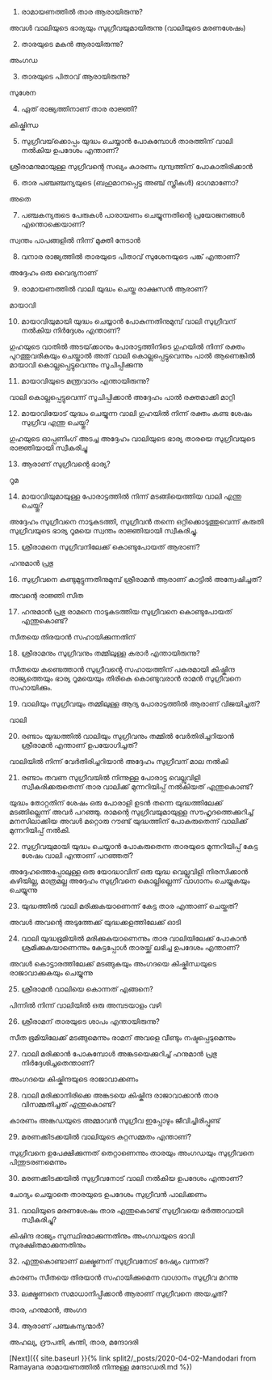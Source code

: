 1) രാമായണത്തിൽ താര ആരായിരുന്നു?

അവൾ വാലിയുടെ ഭാര്യയും സുഗ്രീവയുമായിരുന്നു (വാലിയുടെ മരണശേഷം)

2) താരയുടെ മകൻ ആരായിരുന്നു?

അംഗഡ

3) താരയുടെ പിതാവ് ആരായിരുന്നു?

സുശേന

4) ഏത് രാജ്യത്തിനാണ് താര രാജ്ഞി?

കിഷ്കിന്ധ

5) സുഗ്രീവയ്‌ക്കൊപ്പം യുദ്ധം ചെയ്യാൻ പോകുമ്പോൾ താരത്തിന് വാലി നൽകിയ ഉപദേശം എന്താണ്?

ശ്രീരാമനുമായുള്ള സുഗ്രീവന്റെ സഖ്യം കാരണം ദ്വന്ദ്വത്തിന് പോകാതിരിക്കാൻ

6) താര പഞ്ചഞ്ചന്യയുടെ (ബഹുമാനപ്പെട്ട അഞ്ച് സ്ത്രീകൾ) ഭാഗമാണോ?

അതെ

7) പഞ്ചകന്യരുടെ പേരുകൾ പാരായണം ചെയ്യുന്നതിന്റെ പ്രയോജനങ്ങൾ എന്തൊക്കെയാണ്?

സ്വന്തം പാപങ്ങളിൽ നിന്ന് മുക്തി നേടാൻ

8) വനാര രാജ്യത്തിൽ താരയുടെ പിതാവ് സുശേനയുടെ പങ്ക് എന്താണ്?

അദ്ദേഹം ഒരു വൈദ്യനാണ്

9) രാമായണത്തിൽ വാലി യുദ്ധം ചെയ്ത രാക്ഷസൻ ആരാണ്?

മായാവി

10) മായാവിയുമായി യുദ്ധം ചെയ്യാൻ പോകുന്നതിനുമുമ്പ് വാലി സുഗ്രീവന് നൽകിയ നിർദ്ദേശം എന്താണ്?

ഗുഹയുടെ വാതിൽ അടയ്‌ക്കാനും പോരാട്ടത്തിനിടെ ഗുഹയിൽ നിന്ന് രക്തം പുറത്തുവരികയും ചെയ്താൽ അത് വാലി കൊല്ലപ്പെട്ടുവെന്നും പാൽ ആണെങ്കിൽ മായാവി കൊല്ലപ്പെട്ടുവെന്നും സൂചിപ്പിക്കുന്നു

11) മായാവിയുടെ മന്ത്രവാദം എന്തായിരുന്നു?

വാലി കൊല്ലപ്പെട്ടുവെന്ന് സൂചിപ്പിക്കാൻ അദ്ദേഹം പാൽ രക്തമാക്കി മാറ്റി

12) മായാവിയോട് യുദ്ധം ചെയ്യുന്ന വാലി ഗുഹയിൽ നിന്ന് രക്തം കണ്ട ശേഷം സുഗ്രീവ എന്തു ചെയ്തു?

ഗുഹയുടെ ഓപ്പണിംഗ് അടച്ച അദ്ദേഹം വാലിയുടെ ഭാര്യ താരയെ സുഗ്രീവയുടെ രാജ്ഞിയായി സ്വീകരിച്ചു


13) ആരാണ് സുഗ്രീവന്റെ ഭാര്യ?

റൂമ

14) മായാവിയുമായുള്ള പോരാട്ടത്തിൽ നിന്ന് മടങ്ങിയെത്തിയ വാലി എന്തു ചെയ്തു?

അദ്ദേഹം സുഗ്രീവനെ നാടുകടത്തി, സുഗ്രീവൻ തന്നെ ഒറ്റിക്കൊടുത്തുവെന്ന് കരുതി സുഗ്രീവയുടെ ഭാര്യ റൂമയെ സ്വന്തം രാജ്ഞിയായി സ്വീകരിച്ചു.

15) ശ്രീരാമനെ സുഗ്രീവനിലേക്ക് കൊണ്ടുപോയത് ആരാണ്?

ഹനുമാൻ പ്രഭു

16) സുഗ്രീവനെ കണ്ടുമുട്ടുന്നതിനുമുമ്പ് ശ്രീരാമൻ ആരാണ് കാട്ടിൽ അന്വേഷിച്ചത്?

അവന്റെ രാജ്ഞി സീത

17) ഹനുമാൻ പ്രഭു രാമനെ നാടുകടത്തിയ സുഗ്രീവനെ കൊണ്ടുപോയത് എന്തുകൊണ്ട്?

സീതയെ തിരയാൻ സഹായിക്കുന്നതിന്

18) ശ്രീരാമനും സുഗ്രീവനും തമ്മിലുള്ള കരാർ എന്തായിരുന്നു?

സീതയെ കണ്ടെത്താൻ സുഗ്രീവന്റെ സഹായത്തിന് പകരമായി കിഷ്കിന്ദ രാജ്യത്തെയും ഭാര്യ റൂമയെയും തിരികെ കൊണ്ടുവരാൻ രാമൻ സുഗ്രീവനെ സഹായിക്കും.

19) വാലിയും സുഗ്രീവയും തമ്മിലുള്ള ആദ്യ പോരാട്ടത്തിൽ ആരാണ് വിജയിച്ചത്?

വാലി

20) രണ്ടാം യുദ്ധത്തിൽ വാലിയും സുഗ്രീവനും തമ്മിൽ വേർതിരിച്ചറിയാൻ ശ്രീരാമൻ എന്താണ് ഉപയോഗിച്ചത്?

വാലിയിൽ നിന്ന് വേർതിരിച്ചറിയാൻ അദ്ദേഹം സുഗ്രീവന് മാല നൽകി

21) രണ്ടാം തവണ സുഗ്രീവയിൽ നിന്നുള്ള പോരാട്ട വെല്ലുവിളി സ്വീകരിക്കരുതെന്ന് താര വാലിക്ക് മുന്നറിയിപ്പ് നൽകിയത് എന്തുകൊണ്ട്?

യുദ്ധം തോറ്റതിന് ശേഷം ഒരു പോരാളി ഉടൻ തന്നെ യുദ്ധത്തിലേക്ക് മടങ്ങില്ലെന്ന് അവർ പറഞ്ഞു. രാമന്റെ സുഗ്രീവയുമായുള്ള സൗഹൃദത്തെക്കുറിച്ച് മനസിലാക്കിയ അവൾ മറ്റൊരു റൗണ്ട് യുദ്ധത്തിന് പോകരുതെന്ന് വാലിക്ക് മുന്നറിയിപ്പ് നൽകി.

22) സുഗ്രീവയുമായി യുദ്ധം ചെയ്യാൻ പോകരുതെന്ന താരയുടെ മുന്നറിയിപ്പ് കേട്ട ശേഷം വാലി എന്താണ് പറഞ്ഞത്?

അദ്ദേഹത്തെപ്പോലുള്ള ഒരു യോദ്ധാവിന് ഒരു യുദ്ധ വെല്ലുവിളി നിരസിക്കാൻ കഴിയില്ല, മാത്രമല്ല അദ്ദേഹം സുഗ്രീവനെ കൊല്ലില്ലെന്ന് വാഗ്ദാനം ചെയ്യുകയും ചെയ്യുന്നു

23) യുദ്ധത്തിൽ വാലി മരിക്കുകയാണെന്ന് കേട്ട താര എന്താണ് ചെയ്തത്?

അവൾ അവന്റെ അടുത്തേക്ക് യുദ്ധക്കളത്തിലേക്ക് ഓടി

24) വാലി യുദ്ധഭൂമിയിൽ മരിക്കുകയാണെന്നും താര വാലിയിലേക്ക് പോകാൻ ശ്രമിക്കുകയാണെന്നും കേട്ടപ്പോൾ താരയ്ക്ക് ലഭിച്ച ഉപദേശം എന്താണ്?

അവൾ കൊട്ടാരത്തിലേക്ക് മടങ്ങുകയും അംഗദയെ കിഷ്കിന്ധയുടെ രാജാവാക്കുകയും ചെയ്യുന്നു

25) ശ്രീരാമൻ വാലിയെ കൊന്നത് എങ്ങനെ?

പിന്നിൽ നിന്ന് വാലിയിൽ ഒരു അമ്പടയാളം വഴി

26) ശ്രീരാമന് താരയുടെ ശാപം എന്തായിരുന്നു?

സീത ഭൂമിയിലേക്ക് മടങ്ങുമെന്നും രാമന് അവളെ വീണ്ടും നഷ്ടപ്പെടുമെന്നും

27) വാലി മരിക്കാൻ പോകുമ്പോൾ അങ്കടയെക്കുറിച്ച് ഹനുമാൻ പ്രഭു നിർദ്ദേശിച്ചതെന്താണ്?

അംഗദയെ കിഷ്കിന്ദയുടെ രാജാവാക്കണം

28) വാലി മരിക്കാനിരിക്കെ അങ്കടയെ കിഷ്കിന്ദ രാജാവാക്കാൻ താര വിസമ്മതിച്ചത് എന്തുകൊണ്ട്?

കാരണം അങ്കഡയുടെ അമ്മാവൻ സുഗ്രീവ ഇപ്പോഴും ജീവിച്ചിരിപ്പുണ്ട്

29) മരണക്കിടക്കയിൽ വാലിയുടെ കുറ്റസമ്മതം എന്താണ്?

സുഗ്രീവനെ ഉപേക്ഷിക്കുന്നത് തെറ്റാണെന്നും താരയും അംഗഡയും സുഗ്രീവനെ പിന്തുടരണമെന്നും

30) മരണക്കിടക്കയിൽ സുഗ്രീവനോട് വാലി നൽകിയ ഉപദേശം എന്താണ്?

ചോദ്യം ചെയ്യാതെ താരയുടെ ഉപദേശം സുഗ്രീവൻ പാലിക്കണം

31) വാലിയുടെ മരണശേഷം താര എന്തുകൊണ്ട് സുഗ്രീവയെ ഭർത്താവായി സ്വീകരിച്ചു?

കിഷിന്ദ രാജ്യം സുസ്ഥിരമാക്കുന്നതിനും അംഗഡയുടെ ഭാവി സുരക്ഷിതമാക്കുന്നതിനും

32) എന്തുകൊണ്ടാണ് ലക്ഷ്മണന് സുഗ്രീവനോട് ദേഷ്യം വന്നത്?

കാരണം സീതയെ തിരയാൻ സഹായിക്കുമെന്ന വാഗ്ദാനം സുഗ്രീവ മറന്നു

33) ലക്ഷ്മണനെ സമാധാനിപ്പിക്കാൻ ആരാണ് സുഗ്രീവനെ അയച്ചത്?

താര, ഹനുമാൻ, അംഗദ

34) ആരാണ് പഞ്ചകന്യന്മാർ?

അഹല്യ, ദ്രൗപതി, കുന്തി, താര, മന്ദോദരി

[Next]({{ site.baseurl }}{% link  split2/_posts/2020-04-02-Mandodari from Ramayana രാമായണത്തിൽ നിന്നുള്ള മന്ദോഡരി.md %})
